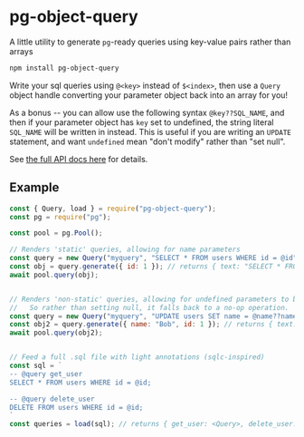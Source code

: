 # pg-object-query
A little utility to generate `pg`-ready queries using key-value pairs rather than arrays

```bash
npm install pg-object-query
```


Write your sql queries using `@<key>` instead of `$<index>`, then use a `Query` object
handle converting your parameter object back into an array for you!

As a bonus -- you can allow use the following syntax `@key??SQL_NAME`, and then if your
parameter object has `key` set to undefined, the string literal `SQL_NAME` will be written
in instead. This is useful if you are writing an `UPDATE` statement, and want `undefined`
mean "don't modify" rather than "set null".

See [the full API docs here](API.md) for details.

## Example
```js
const { Query, load } = require("pg-object-query");
const pg = require("pg");

const pool = pg.Pool();

// Renders 'static' queries, allowing for name parameters
const query = new Query("myquery", "SELECT * FROM users WHERE id = @id")
const obj = query.generate({ id: 1 }); // returns { text: "SELECT * FROM users WHERE id = $1", values: [ 1 ] };
await pool.query(obj);


// Renders 'non-static' queries, allowing for undefined parameters to be given sql fallbacks. Below, `email` is undefined,
//   So rather than setting null, it falls back to a no-op operation.
const query = new Query("myquery", "UPDATE users SET name = @name??name, email = @email??email WHERE id = @id")
const obj2 = query.generate({ name: "Bob", id: 1 }); // returns { text: "UPDATE users SET name = $1, email = email WHERE id = $2", values: [ "Bob", 1 ] };
await pool.query(obj2);


// Feed a full .sql file with light annotations (sqlc-inspired) 
const sql = `
-- @query get_user
SELECT * FROM users WHERE id = @id;

-- @query delete_user
DELETE FROM users WHERE id = @id;
`
const queries = load(sql); // returns { get_user: <Query>, delete_user: <Query> }
```
